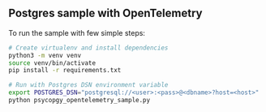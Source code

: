  ## Postgres sample with OpenTelemetry
To run the sample with few simple steps:
```bash
# Create virtualenv and install dependencies
python3 -m venv venv
source venv/bin/activate
pip install -r requirements.txt

# Run with Postgres DSN environment variable
export POSTGRES_DSN="postgresql://<user>:<pass>@<dbname>?host=<host>"
python psycopgy_opentelemetry_sample.py 
```
